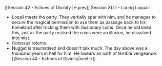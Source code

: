 [[Session 42 - Echoes of Divinity |<-prev]]
Session XLIII - Luring Loquail
- Loqail meets the party. They verbally spar with him, and he manages to secure the magical permission to use them as passage back to his homeland after tricking them with illusionary coins. Once he obtained this, just as the party realised the coins were an illusion, he dissolved into mist.
- Colossus returns. 
- Nugget is traumatised and doesn't talk much. The day above was a thousand years in hell for him. He swears an oath of terrible vengeance.
[[Session 44 - Echoes of Divinity|next->]]